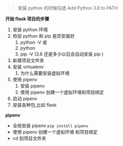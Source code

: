 > 安装 python 的时候勾选 Add Python 3.6 to PATH

**开始 flask 项目的步骤**

1. 安装 python 环境
2. 检验 python 和 pip 是否安装好
   1. python -V 或
   2. python
   3. pip -V (3.6 还是多少以后会自动安装 pip )
3. 新建项目文件夹
4. 安装 virtualenv
   1. 为什么需要安装虚拟环境
5. 使用 pipenv
   1. 安装 pipenv
   2. 使用 pipenv 创建一个虚拟环境和项目绑定
6. 启动 pipenv
7. 安装各种包,比如 flask

**pipenv**

- 全局安装 pipenv `pip install pipenv`
- 使用 pipenv 创建一个虚拟环境 和项目绑定
- cd 到项目文件夹

